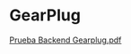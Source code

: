 # GearPlug

[Prueba Backend Gearplug.pdf](https://github.com/horcks/GearPlug/files/9846987/Prueba.Backend.Gearplug.pdf)

